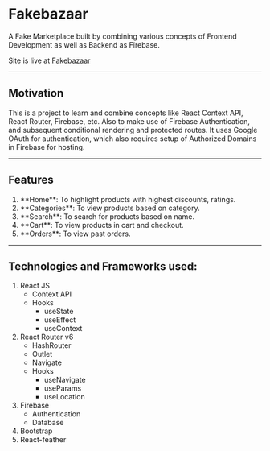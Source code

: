 # Fakebazaar

A Fake Marketplace built by combining various concepts of Frontend Development as well as Backend as Firebase.

Site is live at [Fakebazaar](https://athi223.github.io/fakebazaar/)

<hr />

## Motivation

This is a project to learn and combine concepts like React Context API, React Router, Firebase, etc. Also to make use of Firebase Authentication, and subsequent conditional rendering and protected routes. It uses Google OAuth for authentication, which also requires setup of Authorized Domains in Firebase for hosting.

<hr />

## Features

<ol>
	<li>**Home**: To highlight products with highest discounts, ratings.</li>
	<li>**Categories**: To view products based on category.</li>
	<li>**Search**: To search for products based on name.</li>
	<li>**Cart**: To view products in cart and checkout.</li>
	<li>**Orders**: To view past orders.</li>
</ol>

<hr />

## Technologies and Frameworks used:

<ol>
	<li>React JS
		<ul>
			<li>Context API</li>
			<li>Hooks
				<ul>
					<li>useState</li>
					<li>useEffect</li>
					<li>useContext</li>
				</ul>
			</li>
		</ul>
	</li>
	<li>React Router v6
		<ul>
			<li>HashRouter</li>
			<li>Outlet</li>
			<li>Navigate</li>
			<li>Hooks
				<ul>
					<li>useNavigate</li>
					<li>useParams</li>
					<li>useLocation</li>
				</ul>
			</li>
		</ul>
	</li>
	<li>Firebase
		<ul>
			<li>Authentication</li>
			<li>Database</li>
		</ul>
	</li>
	<li>Bootstrap</li>
	<li>React-feather</li>
</ol>
